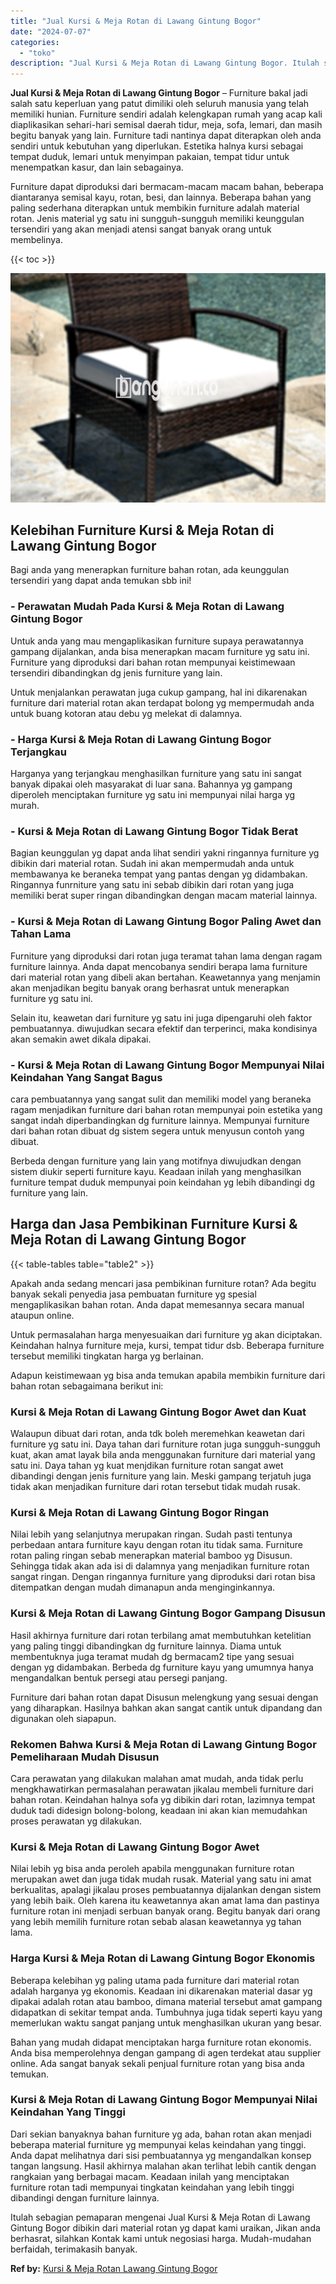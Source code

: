 ```yaml
---
title: "Jual Kursi & Meja Rotan di Lawang Gintung Bogor"
date: "2024-07-07"
categories: 
  - "toko"
description: "Jual Kursi & Meja Rotan di Lawang Gintung Bogor. Itulah sebagian pemaparan mengenai Jual Kursi & Meja Rotan di Lawang Gintung Bogor dibikin dari material rot..."
---
```


**Jual Kursi & Meja Rotan di Lawang Gintung Bogor** – Furniture bakal jadi salah satu keperluan yang patut dimiliki oleh seluruh manusia yang telah memiliki hunian. Furniture sendiri adalah kelengkapan rumah yang acap kali diaplikasikan sehari-hari semisal daerah tidur, meja, sofa, lemari, dan masih begitu banyak yang lain. Furniture tadi nantinya dapat diterapkan oleh anda sendiri untuk kebutuhan yang diperlukan. Estetika halnya kursi sebagai tempat duduk, lemari untuk menyimpan pakaian, tempat tidur untuk menempatkan kasur, dan lain sebagainya.

Furniture dapat diproduksi dari bermacam-macam macam bahan, beberapa diantaranya semisal kayu, rotan, besi, dan lainnya. Beberapa bahan yang paling sederhana diterapkan untuk membikin furniture adalah material rotan. Jenis material yg satu ini sungguh-sungguh memiliki keunggulan tersendiri yang akan menjadi atensi sangat banyak orang untuk membelinya.

{{< toc >}}

![Jual Kursi & Meja Rotan di Lawang Gintung Bogor](/images/kursi-meja-rotan-murah03.png)

## Kelebihan Furniture Kursi & Meja Rotan di Lawang Gintung Bogor

Bagi anda yang menerapkan furniture bahan rotan, ada keunggulan tersendiri yang dapat anda temukan sbb ini!

### \- Perawatan Mudah Pada Kursi & Meja Rotan di Lawang Gintung Bogor

Untuk anda yang mau mengaplikasikan furniture supaya perawatannya gampang dijalankan, anda bisa menerapkan macam furniture yg satu ini. Furniture yang diproduksi dari bahan rotan mempunyai keistimewaan tersendiri dibandingkan dg jenis furniture yang lain.

Untuk menjalankan perawatan juga cukup gampang, hal ini dikarenakan furniture dari material rotan akan terdapat bolong yg mempermudah anda untuk buang kotoran atau debu yg melekat di dalamnya.

### \- Harga Kursi & Meja Rotan di Lawang Gintung Bogor Terjangkau

Harganya yang terjangkau menghasilkan furniture yang satu ini sangat banyak dipakai oleh masyarakat di luar sana. Bahannya yg gampang diperoleh menciptakan furniture yg satu ini mempunyai nilai harga yg murah.

### \- Kursi & Meja Rotan di Lawang Gintung Bogor Tidak Berat

Bagian keunggulan yg dapat anda lihat sendiri yakni ringannya furniture yg dibikin dari material rotan. Sudah ini akan mempermudah anda untuk membawanya ke beraneka tempat yang pantas dengan yg didambakan. Ringannya funrniture yang satu ini sebab dibikin dari rotan yang juga memiliki berat super ringan dibandingkan dengan macam material lainnya.

### \- Kursi & Meja Rotan di Lawang Gintung Bogor Paling Awet dan Tahan Lama

Furniture yang diproduksi dari rotan juga teramat tahan lama dengan ragam furniture lainnya. Anda dapat mencobanya sendiri berapa lama furniture dari material rotan yang dibeli akan bertahan. Keawetannya yang menjamin akan menjadikan begitu banyak orang berhasrat untuk menerapkan furniture yg satu ini.

Selain itu, keawetan dari furniture yg satu ini juga dipengaruhi oleh faktor pembuatannya. diwujudkan secara efektif dan terperinci, maka kondisinya akan semakin awet dikala dipakai.

### \- Kursi & Meja Rotan di Lawang Gintung Bogor Mempunyai Nilai Keindahan Yang Sangat Bagus

cara pembuatannya yang sangat sulit dan memiliki model yang beraneka ragam menjadikan furniture dari bahan rotan mempunyai poin estetika yang sangat indah diperbandingkan dg furniture lainnya. Mempunyai furniture dari bahan rotan dibuat dg sistem segera untuk menyusun contoh yang dibuat.

Berbeda dengan furniture yang lain yang motifnya diwujudkan dengan sistem diukir seperti furniture kayu. Keadaan inilah yang menghasilkan furniture tempat duduk mempunyai poin keindahan yg lebih dibandingi dg furniture yang lain.

## Harga dan Jasa Pembikinan Furniture Kursi & Meja Rotan di Lawang Gintung Bogor

{{< table-tables table="table2" >}}

Apakah anda sedang mencari jasa pembikinan furniture rotan? Ada begitu banyak sekali penyedia jasa pembuatan furniture yg spesial mengaplikasikan bahan rotan. Anda dapat memesannya secara manual ataupun online.

Untuk permasalahan harga menyesuaikan dari furniture yg akan diciptakan. Keindahan halnya furniture meja, kursi, tempat tidur dsb. Beberapa furniture tersebut memiliki tingkatan harga yg berlainan.

Adapun keistimewaan yg bisa anda temukan apabila membikin furniture dari bahan rotan sebagaimana berikut ini:

### Kursi & Meja Rotan di Lawang Gintung Bogor Awet dan Kuat

Walaupun dibuat dari rotan, anda tdk boleh meremehkan keawetan dari furniture yg satu ini. Daya tahan dari furniture rotan juga sungguh-sungguh kuat, akan amat layak bila anda menggunakan furniture dari material yang satu ini. Daya tahan yg kuat menjdikan furniture rotan sangat awet dibandingi dengan jenis furniture yang lain. Meski gampang terjatuh juga tidak akan menjadikan furniture dari rotan tersebut tidak mudah rusak.

### Kursi & Meja Rotan di Lawang Gintung Bogor Ringan

Nilai lebih yang selanjutnya merupakan ringan. Sudah pasti tentunya perbedaan antara furniture kayu dengan rotan itu tidak sama. Furniture rotan paling ringan sebab menerapkan material bamboo yg Disusun. Sehingga tidak akan ada isi di dalamnya yang menjadikan furniture rotan sangat ringan. Dengan ringannya furniture yang diproduksi dari rotan bisa ditempatkan dengan mudah dimanapun anda menginginkannya.

### Kursi & Meja Rotan di Lawang Gintung Bogor Gampang Disusun

Hasil akhirnya furniture dari rotan terbilang amat membutuhkan ketelitian yang paling tinggi dibandingkan dg furniture lainnya. Diama untuk membentuknya juga teramat mudah dg bermacam2 tipe yang sesuai dengan yg didambakan. Berbeda dg furniture kayu yang umumnya hanya mengandalkan bentuk persegi atau persegi panjang.

Furniture dari bahan rotan dapat Disusun melengkung yang sesuai dengan yang diharapkan. Hasilnya bahkan akan sangat cantik untuk dipandang dan digunakan oleh siapapun.

### Rekomen Bahwa Kursi & Meja Rotan di Lawang Gintung Bogor Pemeliharaan Mudah Disusun

Cara perawatan yang dilakukan malahan amat mudah, anda tidak perlu mengkhawatirkan permasalahan perawatan jikalau membeli furniture dari bahan rotan. Keindahan halnya sofa yg dibikin dari rotan, lazimnya tempat duduk tadi didesign bolong-bolong, keadaan ini akan kian memudahkan proses perawatan yg dilakukan.

### Kursi & Meja Rotan di Lawang Gintung Bogor Awet

Nilai lebih yg bisa anda peroleh apabila menggunakan furniture rotan merupakan awet dan juga tidak mudah rusak. Material yang satu ini amat berkualitas, apalagi jikalau proses pembuatannya dijalankan dengan sistem yang lebih baik. Oleh karena itu keawetannya akan amat lama dan pastinya furniture rotan ini menjadi serbuan banyak orang. Begitu banyak dari orang yang lebih memilih furniture rotan sebab alasan keawetannya yg tahan lama.

### Harga Kursi & Meja Rotan di Lawang Gintung Bogor Ekonomis

Beberapa kelebihan yg paling utama pada furniture dari material rotan adalah harganya yg ekonomis. Keadaan ini dikarenakan material dasar yg dipakai adalah rotan atau bamboo, dimana material tersebut amat gampang didapatkan di sekitar tempat anda. Tumbuhnya juga tidak seperti kayu yang memerlukan waktu sangat panjang untuk menghasilkan ukuran yang besar.

Bahan yang mudah didapat menciptakan harga furniture rotan ekonomis. Anda bisa memperolehnya dengan gampang di agen terdekat atau supplier online. Ada sangat banyak sekali penjual furniture rotan yang bisa anda temukan.

### Kursi & Meja Rotan di Lawang Gintung Bogor Mempunyai Nilai Keindahan Yang Tinggi

Dari sekian banyaknya bahan furniture yg ada, bahan rotan akan menjadi beberapa material furniture yg mempunyai kelas keindahan yang tinggi. Anda dapat melihatnya dari sisi pembuatannya yg mengandalkan konsep tangan langsung. Hasil akhirnya malahan akan terlihat lebih cantik dengan rangkaian yang berbagai macam. Keadaan inilah yang menciptakan furniture rotan tadi mempunyai tingkatan keindahan yang lebih tinggi dibandingi dengan furniture lainnya.

Itulah sebagian pemaparan mengenai Jual Kursi & Meja Rotan di Lawang Gintung Bogor dibikin dari material rotan yg dapat kami uraikan, Jikan anda berhasrat, silahkan Kontak kami untuk negosiasi harga. Mudah-mudahan berfaidah, terimakasih banyak.

**Ref by:** [Kursi & Meja Rotan Lawang Gintung Bogor](https://id.wikipedia.org/wiki/Kursi)
